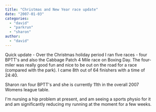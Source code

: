 ```yaml
---
title: "Christmas and New Year race update"
date: "2007-01-03"
categories: 
  - "david"
  - "parkrun"
  - "sharon"
author:
  - "david"
---
```


Quick update - Over the Christmas holiday period I ran five races - four BPTT's and also the Cabbage Patch 4 Mile race on Boxing Day. The four-miler was really good fun and nice to be out on the road for a race (compared with the park). I came 8th out of 64 finishers with a time of 24:40.

Sharon ran four BPTT's and she is currently 11th in the overall 2007 Womens league table.

I'm nursing a hip problem at present, and am seeing a sports physio for it and am significantly reducing my running at the moment for a few weeks.
